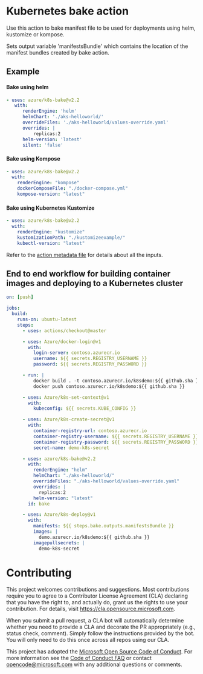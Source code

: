 # Kubernetes bake action

Use this action to bake manifest file to be used for deployments using helm, kustomize or kompose.

Sets output variable 'manifestsBundle' which contains the location of the manifest bundles created by bake action.

## Example

#### Bake using helm

```yaml
- uses: azure/k8s-bake@v2.2
   with:
      renderEngine: 'helm'
      helmChart: './aks-helloworld/'
      overrideFiles: './aks-helloworld/values-override.yaml'
      overrides: |
          replicas:2
      helm-version: 'latest'
      silent: 'false'
```

#### Bake using Kompose

```yaml
- uses: azure/k8s-bake@v2.2
  with:
    renderEngine: "kompose"
    dockerComposeFile: "./docker-compose.yml"
    kompose-version: "latest"
```

#### Bake using Kubernetes Kustomize

```yaml
- uses: azure/k8s-bake@v2.2
  with:
    renderEngine: "kustomize"
    kustomizationPath: "./kustomizeexample/"
    kubectl-version: "latest"
```

Refer to the [action metadata file](https://github.com/Azure/k8s-bake/blob/master/action.yml) for details about all the inputs.

## End to end workflow for building container images and deploying to a Kubernetes cluster

```yaml
on: [push]

jobs:
  build:
    runs-on: ubuntu-latest
    steps:
      - uses: actions/checkout@master

      - uses: Azure/docker-login@v1
        with:
          login-server: contoso.azurecr.io
          username: ${{ secrets.REGISTRY_USERNAME }}
          password: ${{ secrets.REGISTRY_PASSWORD }}

      - run: |
          docker build . -t contoso.azurecr.io/k8sdemo:${{ github.sha }}
          docker push contoso.azurecr.io/k8sdemo:${{ github.sha }}

      - uses: Azure/k8s-set-context@v1
        with:
          kubeconfig: ${{ secrets.KUBE_CONFIG }}

      - uses: Azure/k8s-create-secret@v1
        with:
          container-registry-url: contoso.azurecr.io
          container-registry-username: ${{ secrets.REGISTRY_USERNAME }}
          container-registry-password: ${{ secrets.REGISTRY_PASSWORD }}
          secret-name: demo-k8s-secret

      - uses: azure/k8s-bake@v2.2
        with:
          renderEngine: "helm"
          helmChart: "./aks-helloworld/"
          overrideFiles: "./aks-helloworld/values-override.yaml"
          overrides: |
            replicas:2
          helm-version: "latest"
        id: bake

      - uses: Azure/k8s-deploy@v1
        with:
          manifests: ${{ steps.bake.outputs.manifestsBundle }}
          images: |
            demo.azurecr.io/k8sdemo:${{ github.sha }}
          imagepullsecrets: |
            demo-k8s-secret
```

# Contributing

This project welcomes contributions and suggestions. Most contributions require you to agree to a
Contributor License Agreement (CLA) declaring that you have the right to, and actually do, grant us
the rights to use your contribution. For details, visit https://cla.opensource.microsoft.com.

When you submit a pull request, a CLA bot will automatically determine whether you need to provide
a CLA and decorate the PR appropriately (e.g., status check, comment). Simply follow the instructions
provided by the bot. You will only need to do this once across all repos using our CLA.

This project has adopted the [Microsoft Open Source Code of Conduct](https://opensource.microsoft.com/codeofconduct/).
For more information see the [Code of Conduct FAQ](https://opensource.microsoft.com/codeofconduct/faq/) or
contact [opencode@microsoft.com](mailto:opencode@microsoft.com) with any additional questions or comments.
